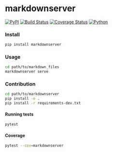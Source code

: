 # markdownserver

[![PyPI](http://img.shields.io/pypi/v/markdownserver.svg)](https://pypi.python.org/pypi/markdownserver)
[![Build Status](https://travis-ci.org/babakhani/markdownserver.svg?branch=master)](https://travis-ci.org/babakhani/markdownserver)
[![Coverage Status](https://coveralls.io/repos/github/babakhani/markdownserver/badge.svg?branch=master)](https://coveralls.io/github/babakhani/markdownserver?branch=master)
[![Python](https://img.shields.io/badge/Python-%3E%3D3.6-blue)](https://python.org)

### Install

```bash
pip install markdownserver
```

### Usage

```bash
cd path/to/markdown_files
markdownserver serve
```

### Contribution

```bash
cd path/to/markdownserver
pip install -e .
pip install -r requirements-dev.txt
```

#### Running tests

```bash
pytest
```

#### Coverage

```bash
pytest --cov=markdownserver
```
